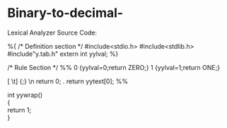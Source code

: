 # Binary-to-decimal-
Lexical Analyzer Source Code:

%{ 
  /* Definition section */
  #include<stdio.h> 
  #include<stdlib.h> 
  #include"y.tab.h" 
  extern int yylval; 
%} 
  
/* Rule Section */
 %% 
 0 {yylval=0;return ZERO;} 
 1 {yylval=1;return ONE;} 
   
 [ \t] {;} 
 \n return 0; 
 . return yytext[0]; 
%% 
  
    
int yywrap()   
 {   
  return 1;   
 }

